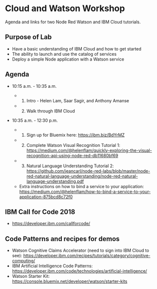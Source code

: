 # Cloud and Watson Workshop 
Agenda and links for two Node Red Watson and IBM Cloud tutorials. 

## Purpose of Lab

* Have a basic understanding of IBM Cloud and how to get started
* The ability to launch and use the catalog of services
* Deploy a simple Node application with a Watson service


## Agenda

* 10:15 a.m. - 10:35 a.m.
  * 1. Intro - Helen Lam, Saar Sagir, and Anthony Amanse
  * 2. Walk through IBM Cloud 

* 10:35 a.m. - 12:30 p.m. 
  * 1. Sign up for Bluemix here: https://ibm.biz/BdYrMZ
  * 2. Complete  Watson Visual Recognition Tutorial 1: https://medium.com/@helenflam/quickly-exploring-the-visual-recognition-api-using-node-red-db11680bf69
  * 3. Natural Language Understanding Tutorial 2: https://github.com/jeancarl/node-red-labs/blob/master/node-red-natural-language-understanding/node-red-natural-language-understanding.pdf 
  * Extra instructions on how to bind a service to your application: https://medium.com/@helenflam/how-to-bind-a-service-to-your-application-875bcd8c72f0
  
## IBM Call for Code 2018 

* https://developer.ibm.com/callforcode/

## Code Patterns and recipes for demos 

* Watson Cognitive Claims Accelerator (need to sign into IBM Cloud to see): https://developer.ibm.com/recipes/tutorials/category/cognitive-computing/
* IBM Artificial Intelligence Code Patterns: https://developer.ibm.com/code/technologies/artificial-intelligence/
* Watson Starter Kit: https://console.bluemix.net/developer/watson/starter-kits

